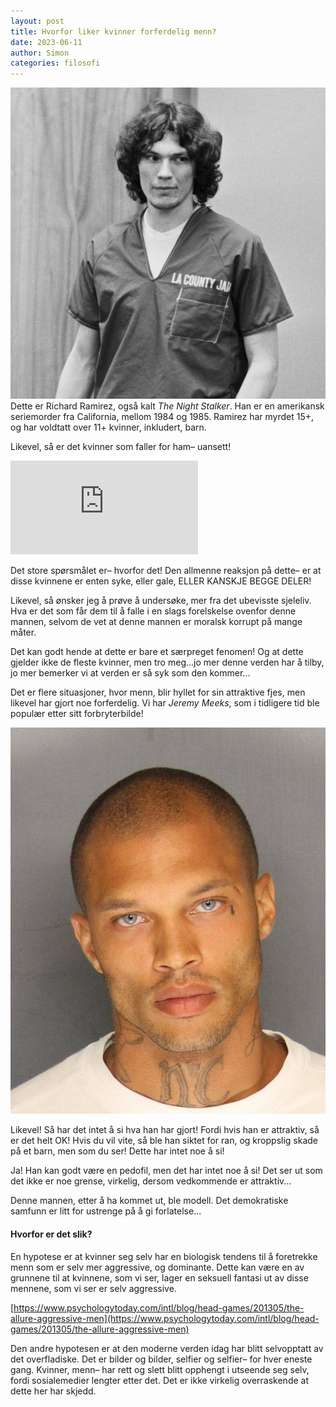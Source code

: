 ```yaml
---
layout: post 
title: Hvorfor liker kvinner forferdelig menn?
date: 2023-06-11
author: Simon
categories: filosofi
---
```

![Richard Ramirez](/assets/images/richard_ramirez.jpg)
Dette er Richard Ramirez, også kalt *The Night Stalker*. Han er en amerikansk seriemorder fra California, mellom 1984 og 1985. Ramirez har myrdet 15+, og har voldtatt over 11+ kvinner, inkludert, barn.

Likevel, så er det kvinner som faller for ham– uansett! 

<div class="video-container">
  <iframe src="https://www.youtube-nocookie.com/embed/-Rlm-n3vfVM" frameborder="0" allow="autoplay; encrypted-media" allowfullscreen></iframe>
</div>

Det store spørsmålet er– hvorfor det! Den allmenne reaksjon på dette– er at disse kvinnene er enten syke, eller gale, ELLER KANSKJE BEGGE DELER!

Likevel, så ønsker jeg å prøve å undersøke, mer fra det ubevisste sjeleliv. Hva er det som får dem til å falle i en slags forelskelse ovenfor denne mannen, selvom de vet at denne mannen er moralsk korrupt på mange måter.

Det kan godt hende at dette er bare et særpreget fenomen! Og at dette gjelder ikke de fleste kvinner, men tro meg...jo mer denne verden har å tilby, jo mer bemerker vi at verden er så syk som den kommer...

Det er flere situasjoner, hvor menn, blir hyllet for sin attraktive fjes, men likevel har gjort noe forferdelig. Vi har *Jeremy Meeks*, som i tidligere tid ble populær etter sitt forbryterbilde! 

![Jermey Meeks](/assets/images/jermey_meeks.jpg)

Likevel! Så har det intet å si hva han har gjort! Fordi hvis han er attraktiv, så er det helt OK! Hvis du vil vite, så ble han siktet for ran, og kroppslig skade på et barn, men som du ser! Dette har intet noe å si!

Ja! Han kan godt være en pedofil, men det har intet noe å si! Det ser ut som det ikke er noe grense, virkelig, dersom vedkommende er attraktiv...

Denne mannen, etter å ha kommet ut, ble modell. Det demokratiske samfunn er litt for ustrenge på å gi forlatelse...

#### Hvorfor er det slik?

En hypotese er at kvinner seg selv har en biologisk tendens til å foretrekke menn som er selv mer aggressive, og dominante. Dette kan være en av grunnene til at kvinnene, som vi ser, lager en seksuell fantasi ut av disse mennene, som vi ser er selv aggressive. 

[https://www.psychologytoday.com/intl/blog/head-games/201305/the-allure-aggressive-men](https://www.psychologytoday.com/intl/blog/head-games/201305/the-allure-aggressive-men)

Den andre hypotesen er at den moderne verden idag har blitt selvopptatt av det overfladiske. Det er bilder og bilder, selfier og selfier– for hver eneste gang. Kvinner, menn– har rett og slett blitt opphengt i utseende seg selv, fordi sosialemedier lengter etter det. Det er ikke virkelig overraskende at dette her har skjedd. 
